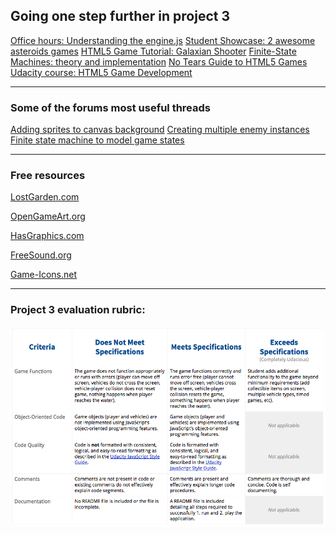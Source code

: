 ## Going one step further in project 3

<a href="https://plus.google.com/u/0/events/cupbs3pbne7qkuqok4g0ldhntic?authkey=COGW25b5jbv3-AE" target="_blank">
Office hours: Understanding the engine.js</a>

<a href="https://plus.google.com/u/0/events/cvfrgjulepond4pkkm1f3i8k820?authkey=CInxl-y4prCf2QE" target="_blank">
Student Showcase: 2 awesome asteroids games</a>

<a href="http://www.html5gamedevelopment.com/html5-game-tutorials/2013-06-5-part-html5-game-tutorial-galaxian-shooter" target="_blank">
HTML5 Game Tutorial: Galaxian Shooter</a>

<a href="http://gamedevelopment.tutsplus.com/tutorials/finite-state-machines-theory-and-implementation--gamedev-11867" target="_blank">
Finite-State Machines: theory and implementation</a>

<a href="http://www.html5rocks.com/en/tutorials/canvas/notearsgame/" target="_blank">
No Tears Guide to HTML5 Games</a>

<a href="https://www.udacity.com/course/html5-game-development--cs255" target="_blank">
Udacity course: HTML5 Game Development</a>

--------------------------------------------

### Some of the forums most useful threads

<a href="https://discussions.udacity.com/t/adding-sprites-to-canvas-background/28880" target="_blank">
Adding sprites to canvas background</a>

<a href="https://discussions.udacity.com/t/creating-multiple-enemy-instances/29406" target="_blank">
Creating multiple enemy instances</a>

<a href="https://discussions.udacity.com/t/finite-state-machine-to-model-game-states/21955" target="_blank">
Finite state machine to model game states</a>

---------------------------------------

### Free resources

<a href="http://www.lostgarden.com/" target="_blank">LostGarden.com</a>

<a href="http://opengameart.org/" target="_blank">OpenGameArt.org</a>

<a href="http://hasgraphics.com/" target="_blank">HasGraphics.com</a>

<a href="http://www.freesound.org/" target="_blank">FreeSound.org</a>

<a href="http://game-icons.net/" target="_blank">Game-Icons.net</a>

----------------------------------------------------

### Project 3 evaluation rubric: 

<img src="img/arcade.png">
